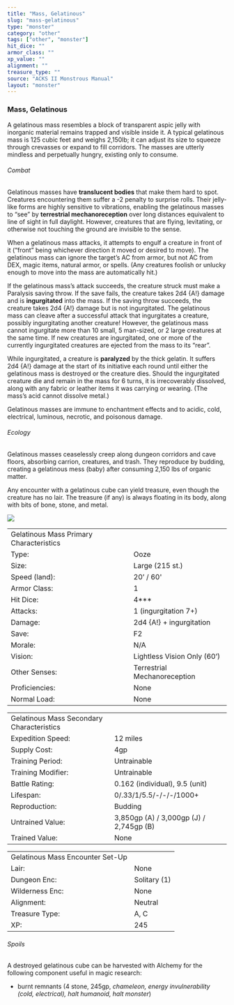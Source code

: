 ```yaml
---
title: "Mass, Gelatinous"
slug: "mass-gelatinous"
type: "monster"
category: "other"
tags: ["other", "monster"]
hit_dice: ""
armor_class: ""
xp_value: ""
alignment: ""
treasure_type: ""
source: "ACKS II Monstrous Manual"
layout: "monster"
---
```


### Mass, Gelatinous

A gelatinous mass resembles a block of transparent aspic jelly with inorganic material remains
trapped and visible inside it. A typical gelatinous mass is 125 cubic feet and weighs 2,150lb; it
can adjust its size to squeeze through crevasses or expand to fill corridors. The masses are utterly
mindless and perpetually hungry, existing only to consume.

###### Combat

Gelatinous masses have **translucent bodies** that make them hard to spot. Creatures encountering
them suffer a -2 penalty to surprise rolls. Their jelly-like forms are highly sensitive to
vibrations, enabling the gelatinous masses to “see” by **terrestrial mechanoreception** over long
distances equivalent to line of sight in full daylight. However, creatures that are flying,
levitating, or otherwise not touching the ground are invisible to the sense.

When a gelatinous mass attacks, it attempts to engulf a creature in front of it (“front” being
whichever direction it moved or desired to move). The gelatinous mass can ignore the target’s AC
from armor, but not AC from DEX, magic items, natural armor, or spells. (Any creatures foolish or
unlucky enough to move into the mass are automatically hit.)

If the gelatinous mass’s attack succeeds, the creature struck must make a Paralysis saving throw.
If the save fails, the creature takes 2d4 {A!} damage and is **ingurgitated** into the mass. If the
saving throw succeeds, the creature takes 2d4 {A!} damage but is not ingurgitated. The gelatinous
mass can cleave after a successful attack that ingurgitates a creature, possibly ingurgitating
another creature! However, the gelatinous mass cannot ingurgitate more than 10 small, 5 man-sized,
or 2 large creatures at the same time. If new creatures are ingurgitated, one or more of the
currently ingurgitated creatures are ejected from the mass to its “rear”.

While ingurgitated, a creature is **paralyzed** by the thick gelatin. It suffers 2d4 {A!} damage at
the start of its initiative each round until either the gelatinous mass is destroyed or the creature
dies. Should the ingurgitated creature die and remain in the mass for 6 turns, it is irrecoverably
dissolved, along with any fabric or leather items it was carrying or wearing. (The mass’s acid
cannot dissolve metal.)

Gelatinous masses are immune to enchantment effects and to acidic, cold, electrical, luminous,
necrotic, and poisonous damage.

###### Ecology

Gelatinous masses ceaselessly creep along dungeon corridors and cave floors, absorbing carrion,
creatures, and trash. They reproduce by budding, creating a gelatinous mess (baby) after consuming
2,150 lbs of organic matter.

Any encounter with a gelatinous cube can yield treasure, even though the creature has no lair. The
treasure (if any) is always floating in its body, along with bits of bone, stone, and metal.

![](data:image/png;base64...)

|  |  |
| --- | --- |
| Gelatinous Mass Primary Characteristics | |
| Type: | Ooze |
| Size: | Large (215 st.) |
| Speed (land): | 20’ / 60' |
| Armor Class: | 1 |
| Hit Dice: | 4\*\*\* |
| Attacks: | 1 (ingurgitation 7+) |
| Damage: | 2d4 {A!} + ingurgitation |
| Save: | F2 |
| Morale: | N/A |
| Vision: | Lightless Vision Only (60’) |
| Other Senses: | Terrestrial Mechanoreception |
| Proficiencies: | None |
| Normal Load: | None |

|  |  |
| --- | --- |
| Gelatinous Mass Secondary Characteristics | |
| Expedition Speed: | 12 miles |
| Supply Cost: | 4gp |
| Training Period: | Untrainable |
| Training Modifier: | Untrainable |
| Battle Rating: | 0.162 (individual), 9.5 (unit) |
| Lifespan: | 0/.33/1/5.5/-/-/-/1000+ |
| Reproduction: | Budding |
| Untrained Value: | 3,850gp (A) / 3,000gp (J) / 2,745gp (B) |
| Trained Value: | None |

|  |  |
| --- | --- |
| Gelatinous Mass Encounter Set-Up | |
| Lair: | None |
| Dungeon Enc: | Solitary (1) |
| Wilderness Enc: | None |
| Alignment: | Neutral |
| Treasure Type: | A, C |
| XP: | 245 |

###### Spoils

A destroyed gelatinous cube can be harvested with Alchemy for the following component useful in
magic research:

* burnt remnants (4 stone, 245gp, *chameleon, energy invulnerability (cold, electrical), halt
humanoid, halt monster*)
